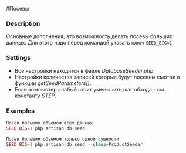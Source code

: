 #Посевы

### Description
Основные дополнения, это возможность делать посевы больших данных.
Для этого надо перед командой указать ключ `SEED_BIG=1`. 

### Settings
- Все настройки находятся в файле *DatabaseSeeder.php*  
- Настройки количества записей которые будут посеяны смотри в функции *getSeedParameters()*.
- Если компьютер слабый стоит уменьшить шаг обхода - см. константу *STEP*.

### Examples
````php
Посев большим объемом всех данных
SEED_BIG=1 php artisan db:seed
````
````php
Посев большим объемом только одной сущности
SEED_BIG=1 php artisan db:seed --class=ProductSeeder
````
